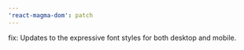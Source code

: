 ```yaml
---
'react-magma-dom': patch
---
```


fix: Updates to the expressive font styles for both desktop and mobile.
